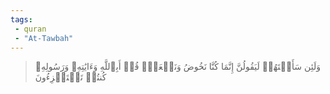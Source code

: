 ```yaml
---
tags: 
 - quran 
 - "At-Tawbah"
---
```


> وَلَئِن سَأَلۡتَهُمۡ لَيَقُولُنَّ إِنَّمَا كُنَّا نَخُوضُ وَنَلۡعَبُۚ قُلۡ أَبِٱللَّهِ وَءَايَٰتِهِۦ وَرَسُولِهِۦ كُنتُمۡ تَسۡتَهۡزِءُونَ
